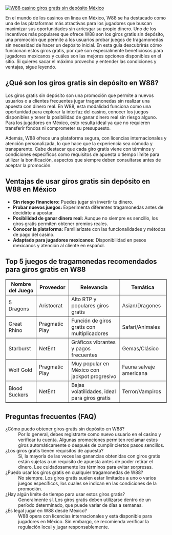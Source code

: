 [![W88 casino giros gratis sin depósito México](https://123-caf.pages.dev/gitsignup.png)](https://vrmoo.ru/Bt82HjjY)

<div>   <p>En el mundo de los casinos en línea en México, W88 se ha destacado como una de las plataformas más atractivas para los jugadores que buscan maximizar sus oportunidades sin arriesgar su propio dinero. Uno de los incentivos más populares que ofrece W88 son los giros gratis sin depósito, una promoción que permite a los usuarios probar juegos de tragamonedas sin necesidad de hacer un depósito inicial. En esta guía descubrirás cómo funcionan estos giros gratis, por qué son especialmente beneficiosos para jugadores mexicanos y cuáles son las mejores opciones disponibles en el sitio. Si quieres sacar el máximo provecho y entender las condiciones y ventajas, sigue leyendo.</p>  <h2>¿Qué son los giros gratis sin depósito en W88?</h2>   <p>Los giros gratis sin depósito son una promoción que permite a nuevos usuarios o a clientes frecuentes jugar tragamonedas sin realizar una apuesta con dinero real. En W88, esta modalidad funciona como una oportunidad para explorar la interfaz del casino, conocer los juegos disponibles y tener la posibilidad de ganar dinero real sin riesgo alguno. Para los jugadores en México, esto resulta ideal ya que no requieren transferir fondos ni comprometer su presupuesto.</p>   <p>Además, W88 ofrece una plataforma segura, con licencias internacionales y atención personalizada, lo que hace que la experiencia sea cómoda y transparente. Cabe destacar que cada giro gratis viene con términos y condiciones específicos como requisitos de apuesta o tiempo límite para utilizar la bonificación, aspectos que siempre deben consultarse antes de aceptar la promoción.</p>  <h2>Ventajas de usar giros gratis sin depósito en W88 en México</h2>   <ul>   <li><strong>Sin riesgo financiero:</strong> Puedes jugar sin invertir tu dinero.</li>   <li><strong>Probar nuevos juegos:</strong> Experimenta diferentes tragamonedas antes de decidirte a apostar.</li>   <li><strong>Posibilidad de ganar dinero real:</strong> Aunque no siempre es sencillo, los giros gratis permiten obtener premios reales.</li>   <li><strong>Conocer la plataforma:</strong> Familiarízate con las funcionalidades y métodos de pago del casino.</li>   <li><strong>Adaptado para jugadores mexicanos:</strong> Disponibilidad en pesos mexicanos y atención al cliente en español.</li>   </ul>  <h2>Top 5 juegos de tragamonedas recomendados para giros gratis en W88</h2>   <table border="1" cellpadding="8" cellspacing="0">   <thead>   <tr>   <th>Nombre del Juego</th>   <th>Proveedor</th>   <th>Relevancia</th>   <th>Temática</th>   </tr>   </thead>   <tbody>   <tr>   <td>5 Dragons</td>   <td>Aristocrat</td>   <td>Alto RTP y populares giros gratis</td>   <td>Asian/Dragones</td>   </tr>   <tr>   <td>Great Rhino</td>   <td>Pragmatic Play</td>   <td>Función de giros gratis con multiplicadores</td>   <td>Safari/Animales</td>   </tr>   <tr>   <td>Starburst</td>   <td>NetEnt</td>   <td>Gráficos vibrantes y pagos frecuentes</td>   <td>Gemas/Clásico</td>   </tr>   <tr>   <td>Wolf Gold</td>   <td>Pragmatic Play</td>   <td>Muy popular en México con jackpot progresivo</td>   <td>Fauna salvaje americana</td>   </tr>   <tr>   <td>Blood Suckers</td>   <td>NetEnt</td>   <td>Bajas volatilidades, ideal para giros gratis</td>   <td>Terror/Vampiros</td>   </tr>   </tbody>   </table>  <h2>Preguntas frecuentes (FAQ)</h2>   <dl>   <dt>¿Cómo puedo obtener giros gratis sin depósito en W88?</dt>   <dd>Por lo general, debes registrarte como nuevo usuario en el casino y verificar tu cuenta. Algunas promociones permiten reclamar estos giros automáticamente o después de cumplir ciertos pasos sencillos.</dd>    <dt>¿Los giros gratis tienen requisitos de apuesta?</dt>   <dd>Sí, la mayoría de las veces las ganancias obtenidas con giros gratis están sujetas a un requisito de apuesta antes de poder retirar el dinero. Lee cuidadosamente los términos para evitar sorpresas.</dd>    <dt>¿Puedo usar los giros gratis en cualquier tragamonedas de W88?</dt>   <dd>No siempre. Los giros gratis suelen estar limitados a uno o varios juegos específicos, los cuales se indican en las condiciones de la promoción.</dd>    <dt>¿Hay algún límite de tiempo para usar estos giros gratis?</dt>   <dd>Generalmente sí. Los giros gratis deben utilizarse dentro de un período determinado, que puede variar de días a semanas.</dd>    <dt>¿Es legal jugar en W88 desde México?</dt>   <dd>W88 opera con licencias internacionales y está disponible para jugadores en México. Sin embargo, se recomienda verificar la regulación local y jugar responsablemente.</dd>   </dl>   </div>